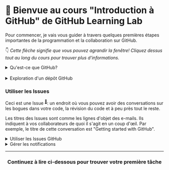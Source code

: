 # :wave: Bienvue au cours "Introduction à GitHub" de GitHub Learning Lab 

Pour commencer, je vais vous guider à travers quelques premières étapes importantes de la programmation et la collaboration sur GitHub.

:point_down: _Cette flèche signifie que vous pouvez agrandir la fenêtre! Cliquez dessus tout au long du cours pour trouver plus d'informations._
<details><summary>Qu'est-ce que GitHub?</summary>
<hr>

## Qu'est-ce que GitHub?

Merci d'avoir posé cette question! Beaucoup de gens viennent sur GitHub parce qu'ils veulent contribuer à des projets libres (open source <sup>[:book:](https://help.github.com/articles/github-glossary/#open-source)</sup>), ou ils sont invités par des collègues ou des camarades de classe qui l'utilisent pour leurs projets. Pourquoi les gens utilisent-ils GitHub pour ces projets?

**En son cœur, GitHub est une plateforme de collaboration.**

Des logiciels aux documents juridiques, vous pouvez compter sur GitHub pour vous aider à le meilleur travail possible avec les outils de collaboration et de sécurité dont votre équipe a besoin. Avec GitHub, vous pouvez garder des projets complètement privés, inviter le monde à collaborer et fluidifier chaque étape de votre projet.


**GitHub est également un puissant outil de contrôle de version.**

GitHub utilise Git <sup>[:book:](https://help.github.com/articles/github-glossary/#git)</sup>, l'outil open source de gestion de version le plus populaire, afin de tracer chaque contribution et contributeur <sup>[:book:](https://help.github.com/articles/github-glossary/#contributor)</sup> de votre projet, afin que vous sachiez d'où vient chaque ligne de code.

**GitHub vous aide à faire beaucoup plus.**

GitHub est utilisé pour créer certaines des technologies les plus avancées au monde. Que vous visualisiez des données ou construisiez un nouveau jeu, il existe toute une communauté et un ensemble d'outils sur GitHub qui peuvent vous aider à passer à l'étape suivante. Ce cours commence par les bases, mais nous approfondirons le reste plus tard!

:tv: [Qu'est-ce que GitHub?](https://www.youtube.com/watch?v=w3jLJU7DT5E)
<hr>
</details><br>

<details><summary>Exploration d'un dépôt GitHub</summary>
<hr>

## Exploration d'un dépôt GitHub

:tv: [Video: Exploration d'un dépôt](https://www.youtube.com/watch?v=R8OAwrcMlRw)

### Autres fonctionnalités

La vidéo a couvert certaines des fonctionnalités les plus utilisées. Voici quelques autres éléments que vous pouvez trouver dans les dépôts GitHub :

- Tableaux de suvi de projet : créez un tableau de suivi des tâches de style Kanban dans GitHub
- Wiki : créer et stocker la documentation relative à votre projet
- Insights : affichez des outils d'analyse pour votre référentiel, notamment :
   - Pulse: tableau de bord de projet pemettant la recherche d'information sur les travaux terminés et les travaux en cours
   - Graphiques : les graphiques fournissent une vue plus granulaire de l'activité du dépôt, y compris qui a contribué au dépôt, qui l'a créé et quand ils ont effectué des contributions

### Fichiers spéciaux

Dans la vidéo, vous avez découvert un fichier spécial appelé README.md. Voici quelques autres fichiers spéciaux que vous pouvez ajouter à vos dépôts :

- CONTRIBUTING.md: Le fichier `CONTRIBUTING.md` est utilisé pour décrire le processus de contribution au dépôts. Un lien vers le fichier `CONTRIBUTING.md` est affiché chaque fois que quelqu'un crée un nouveau problème ou une demande d'extraction.
- ISSUE_TEMPLATE.md: `ISSUE_TEMPLATE.md` est un autre fichier que vous pouvez utiliser pour préremplir le corps d'une conversation. Par exemple, si vous avez toujours besoin des mêmes types d'informations pour les rapports de bogues, incluez-les dans le modèle de conversation, et chaque nouvelle conversation sera ouverte avec votre texte de démarrage recommandé.

<hr>
</details>

### Utiliser les Issues

Ceci est une Issue <sup>[:book:](https://help.github.com/articles/github-glossary/#issue)</sup>: un endroit où vous pouvez avoir des conversations sur les bogues dans votre code, la révision du code et à peu près tout le reste.

Les titres des Issues sont comme les lignes d'objet des e-mails. Ils indiquent à vos collaborateurs de quoi il s'agit en un coup d'œil. Par exemple, le titre de cette conversation est "Getting started with GitHub".

<details><summary>Utiliser les Issues GitHub</summary>

## Utiliser les Issues GitHub

Les Issues sont utilisées pour discuter des idées, des améliorations, des tâches et des bogues. Elles facilitent la collaboration en :

- Fournissant à tout le monde (même aux futurs membres de l'équipe) l'histoire complète en un seul endroit
- En permettant les références croisées avec d'autres conversations et demandes d'extraction <sup>[:book:](https://help.github.com/articles/github-glossary/#pull-request)</sup>
- Centralisant dans un reférentiel unique les décisions et leurs motivations
- Vous permettant d'inclure facilement les bonnes personnes et les bonnes équipes dans une conversation avec les @-mentions

:tv: [Video: Utiliser les Issues GitHub](https://www.youtube.com/watch?v=Zhj46r5D0nQ)

<hr>
</details>

<details><summary>Gérer les notifications</summary>
<hr>

## Gérer les notifications

:tv: [Video: Watching, notifications, stars, et explore](https://www.youtube.com/watch?v=ocQldxF7fMY)

Une fois que vous avez commenté une conversation ou une demande d'extraction, vous commencerez à recevoir des notifications par e-mail dès lors qu'il y aura de l'activité dans le fil.

### Comment faire taire ou réactiver des conversations spécifiques

1. Aller à la conversation ou la demande d'extraction
2. Sous _"Notifications"_, cliquez le bouton **Unsubscribe** à droite afin de taire les notifications ou le bouton **Subscribe** afin de les activer

Vous verrez une courte description qui explique votre statut de notification actuel.

### Comment personnaliser les notifications dans vos réglages

1. Cliquez votre photo de profil
2. Cliquez **Settings**
3. Cliquez **Notifications** depuis le menu de gauche et [ajustez vos préférences de notification](https://help.github.com/articles/managing-notification-delivery-methods/)

### Options de notification du dépôt

* **Watch**: Vous recevrez une notification lorsqu'une nouvelle conversation, une demande d'extraction ou un commentaire est publié, et lorsqu'une conversation est fermé ou qu'une demande d'extraction est fusionnée
* **Not watching**: Vous ne recevrez plus de notifications sauf si vous êtes @-mentionné
* **Ignore**: Vous ne recevrez plus de notifications du dépôt

### Comment configurere les notifications des dépots que vous suivez

1. Cliquez votre photo de profil
1. Cliquez **Settings**
1. Cliquez **Notifications** depuis le menu de gauche
1. Cliquez sur le lien ["things you’re watching"](https://github.com/watching)
1. Sélectionnez l'onglet **Watching** t
1. Cliquez le bouton **Unwatch** pour désactiver les notifications, ou **Watch** les activer

<hr>
</details>

<hr>
<h3 align="center">Continuez à lire ci-dessous pour trouver votre première tâche</h3>
